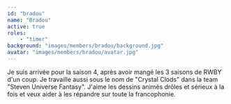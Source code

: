 ```yaml
---
id: "bradou"
name: "Bradou"
active: true
roles:
    - "timer"
background: "images/members/bradou/background.jpg"
avatar: "images/members/bradou/avatar.jpg"
---
```

Je suis arrivée pour la saison 4, après avoir mangé les 3 saisons de RWBY d'un coup. Je travaille aussi sous le nom de "Crystal Clods" dans la team "Steven Universe Fantasy". J'aime les dessins animés drôles et sérieux à la fois et veux aider à les répandre sur toute la francophonie.
